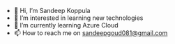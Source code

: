 - 👋 Hi, I’m Sandeep Koppula
- 👀 I’m interested in learning new technologies
- 🌱 I’m currently learning Azure Cloud
- 📫 How to reach me on sandeepgoud081@gmail.com

<!---
sandeepkopula/sandeepkopula is a ✨ special ✨ repository because its `README.md` (this file) appears on your GitHub profile.
You can click the Preview link to take a look at your changes.
--->
